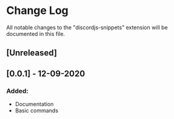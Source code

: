 # Change Log

All notable changes to the "discordjs-snippets" extension will be documented in this file.

## [Unreleased]

## [0.0.1] - 12-09-2020
### Added:
- Documentation
- Basic commands